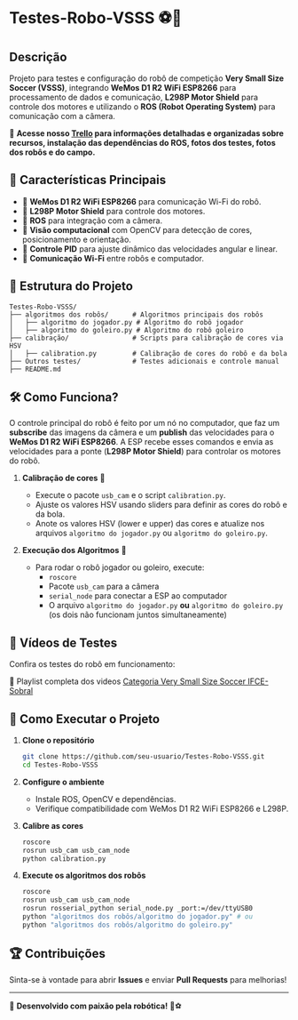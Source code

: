 # Testes-Robo-VSSS ⚽🤖

## Descrição

Projeto para testes e configuração do robô de competição **Very Small Size Soccer (VSSS)**, integrando **WeMos D1 R2 WiFi ESP8266** para processamento de dados e comunicação, **L298P Motor Shield** para controle dos motores e utilizando o **ROS (Robot Operating System)** para comunicação com a câmera.

📌 **Acesse nosso ****[Trello](https://trello.com/invite/b/QqVcYJjL/ATTI950a8fb48b9b4b5b42c92ab7aaf6e06dF6B7B3DC/categoria-very-small-sizer-soccer-ifce-sobral)**** para informações detalhadas e organizadas sobre recursos, instalação das dependências do ROS, fotos dos testes, fotos dos robôs e do campo.**

## 📌 Características Principais

- 🔹 **WeMos D1 R2 WiFi ESP8266** para comunicação Wi-Fi do robô.
- 🔹 **L298P Motor Shield** para controle dos motores.
- 🔹 **ROS** para integração com a câmera.
- 🔹 **Visão computacional** com OpenCV para detecção de cores, posicionamento e orientação.
- 🔹 **Controle PID** para ajuste dinâmico das velocidades angular e linear.
- 🔹 **Comunicação Wi-Fi** entre robôs e computador.

## 📂 Estrutura do Projeto

```
Testes-Robo-VSSS/
├── algoritmos dos robôs/      # Algoritmos principais dos robôs
│   ├── algoritmo do jogador.py # Algoritmo do robô jogador
│   ├── algoritmo do goleiro.py # Algoritmo do robô goleiro
├── calibração/                # Scripts para calibração de cores via HSV
│   ├── calibration.py         # Calibração de cores do robô e da bola
├── Outros testes/             # Testes adicionais e controle manual
├── README.md
```

## 🛠 Como Funciona?

O controle principal do robô é feito por um nó no computador, que faz um **subscribe** das imagens da câmera e um **publish** das velocidades para o **WeMos D1 R2 WiFi ESP8266**. A ESP recebe esses comandos e envia as velocidades para a ponte (**L298P Motor Shield**) para controlar os motores do robô.

1. **Calibração de cores** 🎨

   - Execute o pacote `usb_cam` e o script `calibration.py`.
   - Ajuste os valores HSV usando sliders para definir as cores do robô e da bola.
   - Anote os valores HSV (lower e upper) das cores e atualize nos arquivos `algoritmo do jogador.py` ou `algoritmo do goleiro.py`.

2. **Execução dos Algoritmos** 🎯

   - Para rodar o robô jogador ou goleiro, execute:
     - `roscore`
     - Pacote `usb_cam` para a câmera
     - `serial_node` para conectar a ESP ao computador
     - O arquivo `algoritmo do jogador.py` **ou** `algoritmo do goleiro.py` (os dois não funcionam juntos simultaneamente)

## 🎥 Vídeos de Testes

Confira os testes do robô em funcionamento:


🔗 Playlist completa dos videos [Categoria Very Small Size Soccer IFCE-Sobral](https://www.youtube.com/watch?v=eGvhpNceoEk\&list=PLrcudhIfihuCvisP4GRgBESSTaiVgz14I\&index=1)

## 🚀 Como Executar o Projeto

1. **Clone o repositório**

   ```bash
   git clone https://github.com/seu-usuario/Testes-Robo-VSSS.git
   cd Testes-Robo-VSSS
   ```

2. **Configure o ambiente**

   - Instale ROS, OpenCV e dependências.
   - Verifique compatibilidade com WeMos D1 R2 WiFi ESP8266 e L298P.

3. **Calibre as cores**

   ```bash
   roscore
   rosrun usb_cam usb_cam_node
   python calibration.py
   ```

4. **Execute os algoritmos dos robôs**

   ```bash
   roscore
   rosrun usb_cam usb_cam_node
   rosrun rosserial_python serial_node.py _port:=/dev/ttyUSB0
   python "algoritmos dos robôs/algoritmo do jogador.py" # ou
   python "algoritmos dos robôs/algoritmo do goleiro.py"
   ```

## 🏆 Contribuições

Sinta-se à vontade para abrir **Issues** e enviar **Pull Requests** para melhorias!

---

🚀 **Desenvolvido com paixão pela robótica!** 🤖⚽


